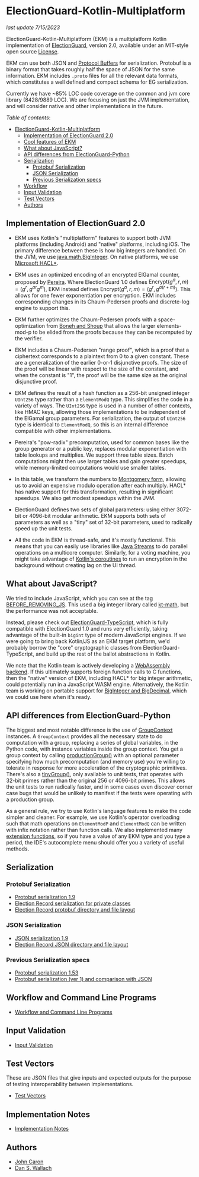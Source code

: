 # ElectionGuard-Kotlin-Multiplatform

_last update 7/15/2023_

ElectionGuard-Kotlin-Multiplatform (EKM) is a multiplatform Kotlin implementation of 
[ElectionGuard](https://github.com/microsoft/electionguard), version 2.0, available under an MIT-style open source 
[License](LICENSE).

EKM can use both JSON and [Protocol Buffers](https://en.wikipedia.org/wiki/Protocol_Buffers) for serialization. 
Protobuf is a binary format that takes roughly half the space of JSON for the same information. 
EKM includes `.proto` files for all the relevant data formats, which constitutes a well defined 
and compact schema for EG serialization.

Currently we have ~85% LOC code coverage on the common and jvm core library (8428/9889 LOC). We are focusing on just 
the JVM implementation, and will consider native and other implementations in the future.

*Table of contents*:
<!-- TOC -->
* [ElectionGuard-Kotlin-Multiplatform](#electionguard-kotlin-multiplatform)
  * [Implementation of ElectionGuard 2.0](#implementation-of-electionguard-20)
  * [Cool features of EKM](#cool-features-of-ekm)
  * [What about JavaScript?](#what-about-javascript)
  * [API differences from ElectionGuard-Python](#api-differences-from-electionguard-python)
  * [Serialization](#serialization)
    * [Protobuf Serialization](#protobuf-serialization)
    * [JSON Serialization](#json-serialization)
    * [Previous Serialization specs](#previous-serialization-specs)
  * [Workflow](#workflow)
  * [Input Validation](#input-validation)
  * [Test Vectors](#test-vectors)
  * [Authors](#authors)
<!-- TOC -->

## Implementation of ElectionGuard 2.0

- EKM uses Kotlin's "multiplatform" features to support both JVM platforms (including
 Android) and "native" platforms, including iOS. The primary
 difference between these is how big integers are handled. On the JVM, we
 use [java.math.BigInteger](https://docs.oracle.com/en/java/javase/11/docs/api/java.base/java/math/BigInteger.html).
 On native platforms, we use [Microsoft HACL*](https://www.microsoft.com/en-us/research/publication/hacl-a-verified-modern-cryptographic-library/).

- EKM uses an optimized encoding of an encrypted ElGamal counter, proposed by [Pereira](https://perso.uclouvain.be/olivier.pereira/). Where 
  ElectionGuard 1.0 defines $\mathrm{Encrypt}(g^a, r, m) = \left(g^r, g^{ar}g^m\right)$,
  EKM instead defines $\mathrm{Encrypt}(g^a, r, m) = \left(g^r, g^{a(r + m)}\right)$.
  This allows for one fewer exponentiation per encryption. EKM includes corresponding
  changes in its Chaum-Pedersen proofs and discrete-log engine to support this.

- EKM further optimizes the Chaum-Pedersen proofs with a space-optimization from [Boneh and Shoup](http://toc.cryptobook.us/) that allows
  the larger elements-mod-p to be elided from the proofs because they can be recomputed by the verifier.

- EKM includes a Chaum-Pedersen "range proof", which is a proof that a ciphertext
  corresponds to a plaintext from 0 to a given constant. These are a generalization of the
  earlier 0-or-1 disjunctive proofs. The size of the proof will be
  linear with respect to the size of the constant, and when the constant is "1", 
  the proof will be the same size as the original disjunctive proof.

- EKM defines the result of a hash function as a 256-bit unsigned integer `UInt256` type rather than a `ElementModQ`
  type. This simplifies the code in a variety of ways. The `UInt256` type is used in a number of other contexts,
  like HMAC keys, allowing those implementations to be independent of the ElGamal group parameters.
  For serialization, the output of `UInt256` type is identical to `ElementModQ`, so this is an internal 
  difference compatible with other implementations.

- Pereira's "pow-radix" precomputation, used for common bases like
  the group generator or a public key, replaces modular exponentiation with
  table lookups and multiplies. We support three table sizes. Batch computations
  might then use larger tables and gain greater speedups, while memory-limited
  computations would use smaller tables.

- In this table, we transform the numbers to [Montgomery form](https://en.wikipedia.org/wiki/Montgomery_modular_multiplication), allowing us
  to avoid an expensive modulo operation after each multiply. HACL* has native support
  for this transformation, resulting in significant speedups.
  We also get modest speedups within the JVM.

- ElectionGuard defines two sets of global parameters: using either 3072-bit
  or 4096-bit modular arithmetic. EKM supports both sets of parameters as well as a
  "tiny" set of 32-bit parameters, used to radically speed up the unit tests.

- All the code in EKM is thread-safe, and it's mostly functional. This
  means that you can easily use libraries like [Java Streams](https://docs.oracle.com/javase/tutorial/collections/streams/parallelism.html)
  to do parallel operations on a multicore computer. Similarly, for a voting
  machine, you might take advantage of [Kotlin's coroutines](https://kotlinlang.org/docs/coroutines-guide.html)
  to run an encryption in the background without creating lag on the UI thread.

## What about JavaScript?

We tried to include JavaScript, which you can see at the tag [BEFORE_REMOVING_JS](https://github.com/danwallach/electionguard-kotlin-multiplatform/releases/tag/BEFORE_REMOVING_JS). This
used a big integer library called [kt-math](https://github.com/gciatto/kt-math),
but the performance was not acceptable.

Instead, please check out [ElectionGuard-TypeScript](https://github.com/danwallach/ElectionGuard-TypeScript),
which is fully compatible with ElectionGuard 1.0 and runs very efficiently,
taking advantage of the built-in `bigint` type of modern JavaScript engines.
If we were going to bring back Kotlin/JS as an EKM target platform, we'd probably borrow the "core"
cryptographic classes from ElectionGuard-TypeScript, and build up the rest
of the ballot abstractions in Kotlin.

We note that the Kotlin team is actively developing a [WebAssembly backend](https://youtrack.jetbrains.com/issue/KT-46773).
If this ultimately supports foreign function calls to C functions, then the
"native" version of EKM, including HACL* for big integer arithmetic, could potentially run in a JavaScript WASM engine.
Alternatively, the Kotlin team is working on portable support for [BigInteger and
BigDecimal](https://youtrack.jetbrains.com/issue/KT-20912/BigDecimalBigInteger-types-in-Kotlin-stdlib), which we
could use here when it's ready.

## API differences from ElectionGuard-Python

The biggest and most notable difference is the use of [GroupContext](egklib/src/commonMain/kotlin/electionguard/core/GroupCommon.kt) 
instances. A `GroupContext` provides
all the necessary state to do computation with a group, replacing a series of global variables, in 
the Python code, with instance variables inside the group context. You get a group context by calling 
[productionGroup()](egklib/src/commonMain/kotlin/electionguard/core/Group.kt)
with an optional parameter specifying how much precomputation (and memory use) you're willing to tolerate
in response for more acceleration of the cryptographic primitives. There's also a [tinyGroup()](egklib/src/commonTest/kotlin/electionguard/core/TinyGroup.kt), only
available to unit tests, that operates with 32-bit primes rather than the original 256 or 4096-bit primes. This 
allows the unit tests to run radically faster, and in some cases even discover corner case bugs that would
be unlikely to manifest if the tests were operating with a production group.

As a general rule, we try to use Kotlin's language features to make the code
simpler and cleaner. For example, we use Kotlin's operator overloading such
that math operations on `ElementModP` and `ElementModQ` can be written with
infix notation rather than function calls. We also implemented many 
[extension functions](https://kotlinlang.org/docs/extensions.html), so if you have a value of any EKM type and you type
a period, the IDE's autocomplete menu should offer you a variety of useful
methods.

## Serialization

### Protobuf Serialization
* [Protobuf serialization 1.9](docs/ProtoSerializationSpec1.9.md)
* [Election Record serialization for private classes](docs/ProtoSerializationPrivate.md)
* [Election Record protobuf directory and file layout](docs/ElectionRecordProto.md)

### JSON Serialization
* [JSON serialization 1.9](docs/JsonSerializationSpec1.9.md)
* [Election Record JSON directory and file layout](docs/ElectionRecordJson.md)

### Previous Serialization specs
* [Protobuf serialization 1.53](docs/ProtoSerializationSpec1.53.md)
* [Protobuf serialization (ver 1) and comparison with JSON](docs/ProtoSerializationSpec1.md)

## Workflow and Command Line Programs
* [Workflow and Command Line Programs](docs/CommandLineInterface.md)

## Input Validation
* [Input Validation](docs/InputValidation.md)

## Test Vectors
These are JSON files that give inputs and expected outputs for the purpose of testing interoperability between implementations.
* [Test Vectors](docs/TestVectors.md)

## Implementation Notes
* [Implementation Notes](docs/ImplementationNotes.md)

## Authors
- [John Caron](https://github.com/JohnLCaron)
- [Dan S. Wallach](https://www.cs.rice.edu/~dwallach/)